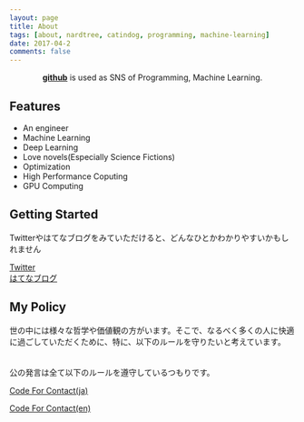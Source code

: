 ```yaml
---
layout: page
title: About 
tags: [about, nardtree, catindog, programming, machine-learning]
date: 2017-04-2
comments: false
---
```

    
<center><a href="http://gink03.github.io"><b>github</b></a> is used as SNS of Programming, Machine Learning.</center>

## Features
* An engineer
* Machine Learning
* Deep Learning
* Love novels(Especially Science Fictions)
* Optimization
* High Performance Coputing
* GPU Computing

## Getting Started

Twitterやはてなブログをみていただけると、どんなひとかわかりやすいかもしれません

[Twitter](https://twitter.com/nardtree)  
[はてなブログ](http://catindog.hatenablog.com/)  

## My Policy

世の中には様々な哲学や価値観の方がいます。そこで、なるべく多くの人に快適に過ごしていただくために、特に、以下のルールを守りたいと考えています。 　　

公の発言は全て以下のルールを遵守しているつもりです。

[Code For Contact(ja)](http://ja.confcodeofconduct.com/)  

[Code For Contact(en)](http://confcodeofconduct.com/)
